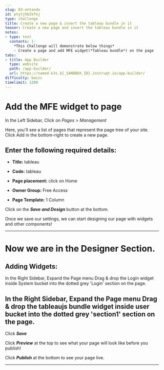 ```yaml
---
slug: 03-entando
id: ptytjhb2kfoj
type: challenge
title: Create a new page & insert the tableau bundle in it
teaser: Create a new page and insert the tableau bundle in it
notes:
- type: text
  contents: |-
    *This Challenge will demonstrate below things*
    - Create a page and add MFE widget(*Tableau bundle*) on the page
tabs:
- title: App Builder
  type: website
  path: /app-builder/
  url: https://named-k3s.${_SANDBOX_ID}.instruqt.io/app-builder/
difficulty: basic
timelimit: 1200
---
```

# Add the MFE widget to page

In the Left Sidebar, Click on *Pages > Management*

Here, you'll see a list of pages that represent the page tree of your site.
Click Add in the bottom-right to create a new page.

## Enter the following required details:

- **Title:** tableau

- **Code:** tableau

- **Page placement:** click on Home

- **Owner Group:** Free Access

- **Page Template:** 1 Column


Click on the ***Save and Design*** button at the bottom.

Once we save our settings, we can start designing our page with widgets and other components!

---

# Now we are in the Designer Section.

## Adding Widgets:

In the Right Sidebar, Expand the Page menu
Drag & drop the Login widget inside System bucket into the dotted grey 'Login' section on the page.

In the Right Sidebar, Expand the Page menu
Drag & drop the tableaujs bundle widget inside user bucket into the dotted grey 'section1' section on the page.
---

Click ***Save***

Click ***Preview*** at the top to see what your page will look like before you publish!

Click ***Publish*** at the bottom to see your page live.

---